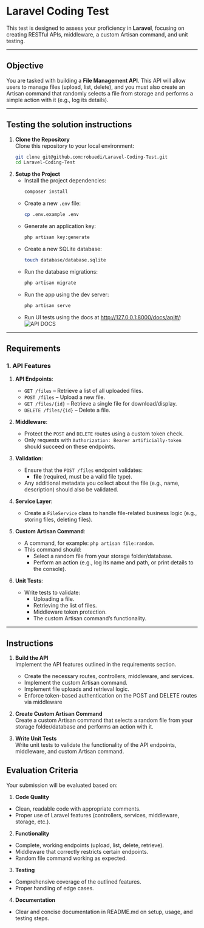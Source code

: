 # Laravel Coding Test 

This test is designed to assess your proficiency in **Laravel**, focusing on creating RESTful APIs, middleware, a custom Artisan command, and unit testing.

---

## Objective

You are tasked with building a **File Management API**. This API will allow users to manage files (upload, list, delete), and you must also create an Artisan command that randomly selects a file from storage and performs a simple action with it (e.g., log its details).

---

## Testing the solution instructions

1. **Clone the Repository**  
   Clone this repository to your local environment:
   ```bash
   git clone git@github.com:robuedi/Laravel-Coding-Test.git
   cd Laravel-Coding-Test
    ```
2. **Setup the Project**
    - Install the project dependencies:
      ```bash
      composer install
      ```
    - Create a new `.env` file:
      ```bash
      cp .env.example .env
      ```
    - Generate an application key:
      ```bash
      php artisan key:generate
      ```
    - Create a new SQLite database:
      ```bash
      touch database/database.sqlite
      ```
    - Run the database migrations:
      ```bash
      php artisan migrate
      ```
    - Run the app using the dev server:
      ```bash
      php artisan serve
      ```
   - Run UI tests using the docs at http://127.0.0.1:8000/docs/api#/:
      ![API DOCS](docs.png)

---

## Requirements

### 1. API Features

1. **API Endpoints**:
   - `GET /files` – Retrieve a list of all uploaded files.
   - `POST /files` – Upload a new file.
   - `GET /files/{id}` – Retrieve a single file for download/display.
   - `DELETE /files/{id}` – Delete a file.

2. **Middleware**:
   - Protect the `POST` and `DELETE` routes using a custom token check.
   - Only requests with `Authorization: Bearer artificially-token` should succeed on these endpoints.

3. **Validation**:
   - Ensure that the `POST /files` endpoint validates:
     - **file** (required, must be a valid file type).
   - Any additional metadata you collect about the file (e.g., name, description) should also be validated.

4. **Service Layer**:
   - Create a `FileService` class to handle file-related business logic (e.g., storing files, deleting files).

5. **Custom Artisan Command**:
   - A command, for example: `php artisan file:random`.
   - This command should:
     - Select a random file from your storage folder/database.
     - Perform an action (e.g., log its name and path, or print details to the console).

6. **Unit Tests**:
   - Write tests to validate:
     - Uploading a file.
     - Retrieving the list of files.
     - Middleware token protection.
     - The custom Artisan command’s functionality.

---

## Instructions

1. **Build the API**  
   Implement the API features outlined in the requirements section.
   - Create the necessary routes, controllers, middleware, and services.
   - Implement the custom Artisan command.
   - Implement file uploads and retrieval logic.
   - Enforce token-based authentication on the POST and DELETE routes via middleware

2. **Create Custom Artisan Command**  
   Create a custom Artisan command that selects a random file from your storage folder/database and performs an action with it.

3. **Write Unit Tests**  
   Write unit tests to validate the functionality of the API endpoints, middleware, and custom Artisan command.

## Evaluation Criteria

Your submission will be evaluated based on:
1.	**Code Quality**
- Clean, readable code with appropriate comments.
- Proper use of Laravel features (controllers, services, middleware, storage, etc.). 
2. **Functionality**
- Complete, working endpoints (upload, list, delete, retrieve).
- Middleware that correctly restricts certain endpoints.
- Random file command working as expected. 
3. **Testing**
- Comprehensive coverage of the outlined features.
- Proper handling of edge cases. 
4. **Documentation**
- Clear and concise documentation in README.md on setup, usage, and testing steps.